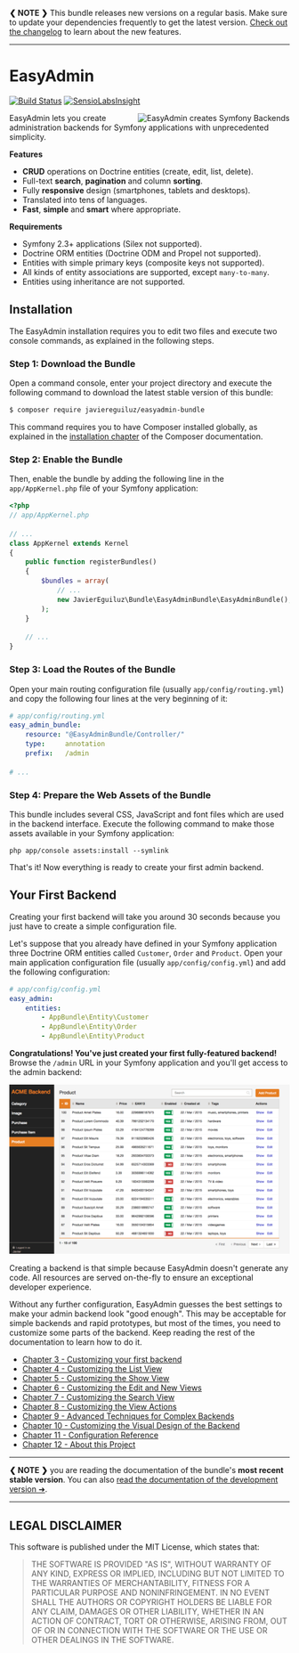 **❮ NOTE ❯** This bundle releases new versions on a regular basis. Make sure
to update your dependencies frequently to get the latest version.
[Check out the changelog](https://github.com/javiereguiluz/EasyAdminBundle/releases)
to learn about the new features.

-----

EasyAdmin
=========

[![Build Status](https://travis-ci.org/javiereguiluz/EasyAdminBundle.svg?branch=master)](https://travis-ci.org/javiereguiluz/EasyAdminBundle)
[![SensioLabsInsight](https://insight.sensiolabs.com/projects/a3bfb8d9-7b2d-47ab-a95f-382af395bd51/mini.png)](https://insight.sensiolabs.com/projects/a3bfb8d9-7b2d-47ab-a95f-382af395bd51)

<img src="https://cloud.githubusercontent.com/assets/73419/5748254/e0697de0-9c3e-11e4-8b42-792a25538676.png" alt="EasyAdmin creates Symfony Backends" title="EasyAdmin" align="right" />

EasyAdmin lets you create administration backends for Symfony applications
with unprecedented simplicity.

**Features**

  * **CRUD** operations on Doctrine entities (create, edit, list, delete).
  * Full-text **search**, **pagination** and column **sorting**.
  * Fully **responsive** design (smartphones, tablets and desktops).
  * Translated into tens of languages.
  * **Fast**, **simple** and **smart** where appropriate.

**Requirements**

  * Symfony 2.3+ applications (Silex not supported).
  * Doctrine ORM entities (Doctrine ODM and Propel not supported).
  * Entities with simple primary keys (composite keys not supported).
  * All kinds of entity associations are supported, except `many-to-many`.
  * Entities using inheritance are not supported.

Installation
------------

The EasyAdmin installation requires you to edit two files and execute two
console commands, as explained in the following steps.

### Step 1: Download the Bundle

Open a command console, enter your project directory and execute the
following command to download the latest stable version of this bundle:

```bash
$ composer require javiereguiluz/easyadmin-bundle
```

This command requires you to have Composer installed globally, as explained
in the [installation chapter](https://getcomposer.org/doc/00-intro.md)
of the Composer documentation.

### Step 2: Enable the Bundle

Then, enable the bundle by adding the following line in the `app/AppKernel.php`
file of your Symfony application:

```php
<?php
// app/AppKernel.php

// ...
class AppKernel extends Kernel
{
    public function registerBundles()
    {
        $bundles = array(
            // ...
            new JavierEguiluz\Bundle\EasyAdminBundle\EasyAdminBundle(),
        );
    }

    // ...
}
```

### Step 3: Load the Routes of the Bundle

Open your main routing configuration file (usually `app/config/routing.yml`)
and copy the following four lines at the very beginning of it:

```yaml
# app/config/routing.yml
easy_admin_bundle:
    resource: "@EasyAdminBundle/Controller/"
    type:     annotation
    prefix:   /admin

# ...
```

### Step 4: Prepare the Web Assets of the Bundle

This bundle includes several CSS, JavaScript and font files which are used in
the backend interface. Execute the following command to make those assets
available in your Symfony application:

```cli
php app/console assets:install --symlink
```

That's it! Now everything is ready to create your first admin backend.

Your First Backend
------------------

Creating your first backend will take you around 30 seconds because you just
have to create a simple configuration file.

Let's suppose that you already have defined in your Symfony application three
Doctrine ORM entities called `Customer`, `Order` and `Product`. Open your main
application configuration file (usually `app/config/config.yml`) and add the
following configuration:

```yaml
# app/config/config.yml
easy_admin:
    entities:
        - AppBundle\Entity\Customer
        - AppBundle\Entity\Order
        - AppBundle\Entity\Product
```

**Congratulations! You've just created your first fully-featured backend!**
Browse the `/admin` URL in your Symfony application and you'll get access to
the admin backend:

![Default listing interface](Resources/doc/images/easyadmin-list-view.png)

Creating a backend is that simple because EasyAdmin doesn't generate any code.
All resources are served on-the-fly to ensure an exceptional developer experience.

Without any further configuration, EasyAdmin guesses the best settings to make
your admin backend look "good enough". This may be acceptable for simple
backends and rapid prototypes, but most of the times, you need to customize
some parts of the backend. Keep reading the rest of the documentation to learn
how to do it.

  * [Chapter 3 - Customizing your first backend](https://github.com/javiereguiluz/EasyAdminBundle/tree/v1.2.1/Resources/doc/3-customizing-first-backend.md)
  * [Chapter 4 - Customizing the List View](https://github.com/javiereguiluz/EasyAdminBundle/tree/v1.2.1/Resources/doc/4-customizing-list-view.md)
  * [Chapter 5 - Customizing the Show View](https://github.com/javiereguiluz/EasyAdminBundle/tree/v1.2.1/Resources/doc/5-customizing-show-view.md)
  * [Chapter 6 - Customizing the Edit and New Views](https://github.com/javiereguiluz/EasyAdminBundle/tree/v1.2.1/Resources/doc/6-customizing-new-edit-views.md)
  * [Chapter 7 - Customizing the Search View](https://github.com/javiereguiluz/EasyAdminBundle/tree/v1.2.1/Resources/doc/7-customizing-search-view.md)
  * [Chapter 8 - Customizing the View Actions](https://github.com/javiereguiluz/EasyAdminBundle/tree/v1.2.1/Resources/doc/8-customizing-view-actions.md)
  * [Chapter 9 - Advanced Techniques for Complex Backends](https://github.com/javiereguiluz/EasyAdminBundle/tree/v1.2.1/Resources/doc/9-advanced-techniques.md)
  * [Chapter 10 - Customizing the Visual Design of the Backend](https://github.com/javiereguiluz/EasyAdminBundle/tree/v1.2.1/Resources/doc/10-customizing-design.md)
  * [Chapter 11 - Configuration Reference](https://github.com/javiereguiluz/EasyAdminBundle/tree/v1.2.1/Resources/doc/11-configuration-reference.md)
  * [Chapter 12 - About this Project](https://github.com/javiereguiluz/EasyAdminBundle/tree/v1.2.1/Resources/doc/12-about-this-project.md)

-----

**❮ NOTE ❯** you are reading the documentation of the bundle's **most recent
stable version**. You can also [read the documentation of the development version ➜](https://github.com/javiereguiluz/EasyAdminBundle/tree/master/Resources/doc).

-----

LEGAL DISCLAIMER
----------------

This software is published under the MIT License, which states that:

> THE SOFTWARE IS PROVIDED "AS IS", WITHOUT WARRANTY OF ANY KIND, EXPRESS OR
> IMPLIED, INCLUDING BUT NOT LIMITED TO THE WARRANTIES OF MERCHANTABILITY,
> FITNESS FOR A PARTICULAR PURPOSE AND NONINFRINGEMENT. IN NO EVENT SHALL THE
> AUTHORS OR COPYRIGHT HOLDERS BE LIABLE FOR ANY CLAIM, DAMAGES OR OTHER
> LIABILITY, WHETHER IN AN ACTION OF CONTRACT, TORT OR OTHERWISE, ARISING FROM,
> OUT OF OR IN CONNECTION WITH THE SOFTWARE OR THE USE OR OTHER DEALINGS IN THE
> SOFTWARE.
